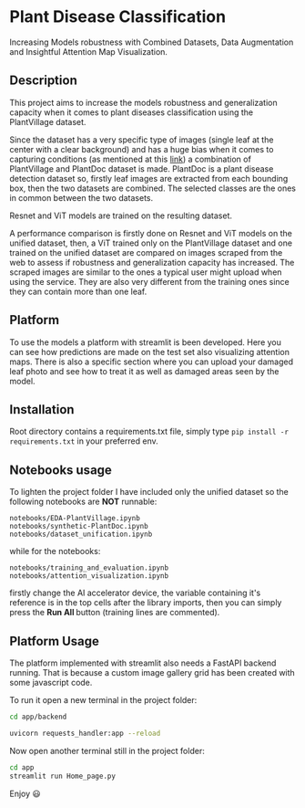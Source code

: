# Plant Disease Classification
Increasing Models robustness with Combined Datasets, Data Augmentation and Insightful Attention Map Visualization.

## Description
This project aims to increase the models robustness and generalization capacity when it comes to plant diseases classification using the PlantVillage dataset.

Since the dataset has a very specific type of images (single leaf at the center with a clear background) and has a huge bias when it comes to capturing conditions (as mentioned at this [link](https://towardsdatascience.com/uncovering-bias-in-the-plantvillage-dataset-7ac564334526#:~:text=This%20indicates%20significant%20dataset%20bias,49%25%20accuracy%20using%20pure%20noise)) a combination of PlantVillage and PlantDoc dataset is made. 
PlantDoc is a plant disease detection dataset so, firstly leaf images are extracted from each bounding box, then the two datasets are combined. The selected classes are the ones in common between the two datasets.

Resnet and ViT models are trained on the resulting dataset.

A performance comparison is firstly done on Resnet and ViT models on the unified dataset, then, a ViT trained only on the PlantVillage dataset and one trained on the unified dataset are compared on images scraped from the web to assess if robustness and generalization capacity has increased.
The scraped images are similar to the ones a typical user might upload when using the service. They are also very different from the training ones since they can contain more than one leaf.

## Platform
To use the models a platform with streamlit is been developed. Here you can see how predictions are made on the test set also visualizing attention maps. There is also a specific section where you can upload your damaged leaf photo and see how to treat it as well as damaged areas seen by the model.

## Installation
Root directory contains a requirements.txt file, simply type `pip install -r requirements.txt` in your preferred env.

## Notebooks usage
To lighten the project folder I have included only the unified dataset so the following notebooks are <b>NOT</b> runnable:
```
notebooks/EDA-PlantVillage.ipynb
notebooks/synthetic-PlantDoc.ipynb
notebooks/dataset_unification.ipynb
```
while for the notebooks:
```
notebooks/training_and_evaluation.ipynb
notebooks/attention_visualization.ipynb
```
firstly change the AI accelerator device, the variable containing it's reference is in the top cells after the library imports, then you can simply press the <b> Run All </b> button (training lines are commented).

## Platform Usage
The platform implemented with streamlit also needs a FastAPI backend running. That is because a custom image gallery grid has been created with some javascript code.

To run it open a new terminal in the project folder:
```bash
cd app/backend

uvicorn requests_handler:app --reload
```

Now open another terminal still in the project folder:
```bash
cd app
streamlit run Home_page.py
```

Enjoy 😃